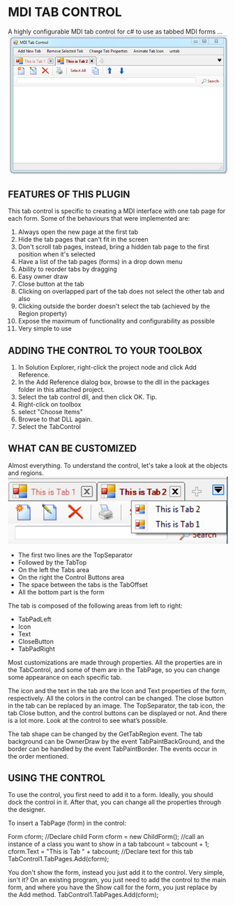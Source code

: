 # MDI TAB CONTROL

A highly configurable MDI tab control for c# to use as tabbed MDI forms ...
<img src="mditabcontrol.png"/>

## FEATURES OF THIS PLUGIN
This tab control is specific to creating a MDI interface with one tab page for each form. Some of the behaviours that were implemented are:
1. Always open the new page at the first tab
2. Hide the tab pages that can't fit in the screen
3. Don't scroll tab pages, instead, bring a hidden tab page to the first position when it's selected
4. Have a list of the tab pages (forms) in a drop down menu
5. Ability to reorder tabs by dragging
6. Easy owner draw
7. Close button at the tab
8. Clicking on overlapped part of the tab does not select the other tab and also
9. Clicking outside the border doesn't select the tab (achieved by the Region property)
10. Expose the maximum of functionality and configurability as possible
11. Very simple to use

## ADDING THE CONTROL TO YOUR TOOLBOX
1. In Solution Explorer, right-click the project node and click Add Reference.
2. In the Add Reference dialog box, browse to the dll in the packages folder in this attached project.
3. Select the tab control dll, and then click OK. Tip.
4. Right-click on toolbox
5. select "Choose Items"
6. Browse to that DLL again.
7. Select the TabControl

## WHAT CAN BE CUSTOMIZED
Almost everything. To understand the control, let's take a look at the objects and regions.
<img src="mditab_control.png"/>
* The first two lines are the TopSeparator
* Followed by the TabTop
* On the left the Tabs area
* On the right the Control Buttons area
* The space between the tabs is the TabOffset
* All the bottom part is the form

The tab is composed of the following areas from left to right:
* TabPadLeft
* Icon
* Text
* CloseButton
* TabPadRight

Most customizations are made through properties. All the properties are in the TabControl, and some of them are in the TabPage, so you can change some appearance on each specific tab.

The icon and the text in the tab are the Icon and Text properties of the form, respectively. All the colors in the control can be changed. The close button in the tab can be replaced by an image. The TopSeparator, the tab icon, the tab Close button, and the control buttons can be displayed or not. And there is a lot more. Look at the control to see what’s possible.

The tab shape can be changed by the GetTabRegion event. The tab background can be OwnerDraw by the event TabPaintBackGround, and the border can be handled by the event TabPaintBorder. The events occur in the order mentioned.

## USING THE CONTROL
To use the control, you first need to add it to a form. Ideally, you should dock the control in it. After that, you can change all the properties through the designer.

To insert a TabPage (form) in the control:

  Form cform; //Declare child Form
  cform = new ChildForm(); //call an instance of a class you want to show in a tab
  tabcount = tabcount + 1;
  cform.Text = "This is Tab " + tabcount; //Declare text for this tab
  TabControl1.TabPages.Add(cform);

You don't show the form, instead you just add it to the control. Very simple, isn't it? On an existing program, you just need to add the control to the main form, and where you have the Show call for the form, you just replace by the Add method.
  TabControl1.TabPages.Add(cform);
 
